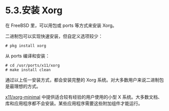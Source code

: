 # 5.3.安装 Xorg  

在 FreeBSD 里，可以用包或 ports 等方式来安装 Xorg。

二进制包可以实现快速安装，但自定义选项较少：

````
# pkg install xorg
````

从 ports 编译和安装：

````
# cd /usr/ports/x11/xorg
# make install clean
````

通过以上任一安装方式，都会安装完整的 Xorg 系统。对大多数用户来说二进制包是最理想的方式。

[x11/xorg-minimal](https://cgit.freebsd.org/ports/tree/x11/xorg-minimal/pkg-descr) 中提供适合较有经验的用户使用的小型 X 系统。大多数文档、库和应用程序都不会安装。某些应用程序需要这些附加组件才能运行。
